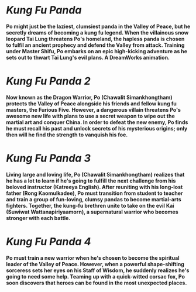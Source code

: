 # *Kung Fu Panda*
**Po might just be the laziest, clumsiest panda in the Valley of Peace, but he secretly dreams of becoming a kung fu legend. When the villainous snow leopard Tai Lung threatens Po's homeland, the hapless panda is chosen to fulfil an ancient prophecy and defend the Valley from attack. Training under Master Shifu, Po embarks on an epic high-kicking adventure as he sets out to thwart Tai Lung's evil plans. A DreamWorks animation.**
# *Kung Fu Panda 2*
**Now known as the Dragon Warrior, Po (Chawalit Simankhongtham) protects the Valley of Peace alongside his friends and fellow kung fu masters, the Furious Five. However, a dangerous villain threatens Po's awesome new life with plans to use a secret weapon to wipe out the martial art and conquer China. In order to defeat the new enemy, Po finds he must recall his past and unlock secrets of his mysterious origins; only then will he find the strength to vanquish his foe.**
# *Kung Fu Panda 3*
**Living large and loving life, Po (Chawalit Simankhongtham) realizes that he has a lot to learn if he's going to fulfill the next challenge from his beloved instructor (Katreeya English). After reuniting with his long-lost father (Rong Kaomulkadee), Po must transition from student to teacher and train a group of fun-loving, clumsy pandas to become martial-arts fighters. Together, the kung-fu brethren unite to take on the evil Kai (Suwiwat Wattanapiriyaamorn), a supernatural warrior who becomes stronger with each battle.**
# *Kung Fu Panda 4*
**Po must train a new warrior when he's chosen to become the spiritual leader of the Valley of Peace. However, when a powerful shape-shifting sorceress sets her eyes on his Staff of Wisdom, he suddenly realizes he's going to need some help. Teaming up with a quick-witted corsac fox, Po soon discovers that heroes can be found in the most unexpected places.**
